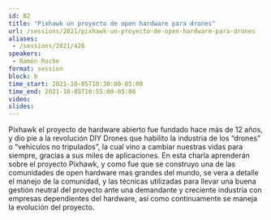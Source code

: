 ```yaml
---
id: B2
title: "Pixhawk un proyecto de open hardware para drones"
url: /sessions/2021/pixhawk-un-proyecto-de-open-hardware-para-drones
aliases:
 - /sessions/2021/426
speakers:
 - Ramón Roche
format: session
block: b
time_start: 2021-10-05T10:30:00-05:00
time_end: 2021-10-05T10:55:00-05:00
video:
slides:
---
```


Pixhawk el proyecto de hardware abierto fue fundado hace más de 12 años, y dio pie a la revolución DIY Drones que habilito la industria de los “drones” o “vehículos no tripulados”, la cual vino a cambiar nuestras vidas para siempre, gracias a sus miles de aplicaciones. En esta charla aprenderán sobre el proyecto Pixhawk, y como fue que se construyo una de las comunidades de open hardware mas grandes del mundo, se vera a detalle el manejo de la comunidad, y las técnicas utilizadas para llevar una buena gestión neutral del proyecto ante una demandante y creciente industria con empresas dependientes del hardware, así como continuamente se maneja la evolución del proyecto.
